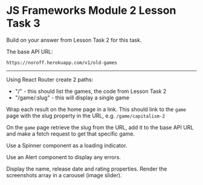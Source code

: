 # JS Frameworks Module 2 Lesson Task 3

Build on your answer from Lesson Task 2 for this task.

The base API URL:

```
https://noroff.herokuapp.com/v1/old-games
```
---

Using React Router create 2 paths:

- "/" - this should list the games, the code from Lesson Task 2
- "/game/:slug" - this will display a single game

Wrap each result on the home page in a link. This should link to the `game` page with the slug property in the URL, e.g. `/game/capitalism-2`

On the `game` page retrieve the slug from the URL, add it to the base API URL and make a fetch request to get that specific game.

Use a Spinner component as a loading indicator.

Use an Alert component to display any errors.

Display the name, release date and rating properties. Render the screenshots array in a carousel (image slider).
